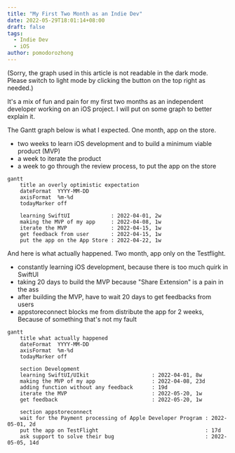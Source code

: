 ```yaml
---
title: "My First Two Month as an Indie Dev"
date: 2022-05-29T18:01:14+08:00
draft: false
tags:
  - Indie Dev
  - iOS
author: pomodorozhong
---
```


(Sorry, the graph used in this article is not readable in the dark mode. Please switch to light mode by clicking the button on the top right as needed.)

It's a mix of fun and pain for my first two months as an independent developer working on an iOS project. I will put on some graph to better explain it.

The Gantt graph below is what I expected. One month, app on the store.

- two weeks to learn iOS development and to build a minimum viable product (MVP)
- a week to iterate the product
- a week to go through the review process, to put the app on the store

```mermaid
gantt
    title an overly optimistic expectation
    dateFormat  YYYY-MM-DD
    axisFormat  %m-%d
    todayMarker off

    learning SwiftUI             : 2022-04-01, 2w
    making the MVP of my app     : 2022-04-08, 1w
    iterate the MVP              : 2022-04-15, 1w
    get feedback from user       : 2022-04-15, 1w
    put the app on the App Store : 2022-04-22, 1w
```

And here is what actually happened. Two month, app only on the Testflight.

- constantly learning iOS development, because there is too much quirk in SwiftUI
- taking 20 days to build the MVP because "Share Extension" is a pain in the ass
- after building the MVP, have to wait 20 days to get feedbacks from users
- appstoreconnect blocks me from distribute the app for 2 weeks, Because of something that's not my fault

```mermaid
gantt
    title what actually happened
    dateFormat  YYYY-MM-DD
    axisFormat  %m-%d
    todayMarker off

    section Development
    learning SwiftUI/UIkit                    : 2022-04-01, 8w
    making the MVP of my app                  : 2022-04-08, 23d
    adding function without any feedback      : 19d
    iterate the MVP                           : 2022-05-20, 1w
    get feedback                              : 2022-05-20, 1w

    section appstoreconnect
    wait for the Payment processing of Apple Developer Program : 2022-05-01, 2d
    put the app on TestFlight                                  : 17d
    ask support to solve their bug                             : 2022-05-05, 14d
```
